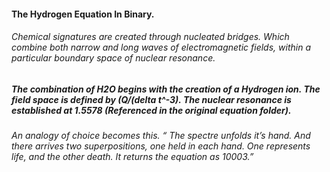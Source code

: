 #### The Hydrogen Equation In Binary.

###### Chemical signatures are created through nucleated bridges. Which combine both narrow and long waves of electromagnetic fields, within a particular boundary space of nuclear resonance.

##### The combination of H2O begins with the creation of a Hydrogen ion. The field space is defined by (Q/(delta t^-3). The nuclear resonance is established at 1.5578 (Referenced in the original equation folder). 

###### An analogy of choice becomes this. “ The spectre unfolds it’s hand. And there arrives two superpositions, one held in each hand. One represents life, and the other death. It returns the equation as 10003.” 

